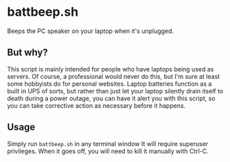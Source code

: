 # battbeep.sh
Beeps the PC speaker on your laptop when it's unplugged.

## But why?
This script is mainly intended for people who have laptops being used as
servers. Of course, a professional would never do this, but I'm sure at least
some hobbyists do for personal websites. Laptop batteries function as a built
in UPS of sorts, but rather than just let your laptop silently drain itself
to death during a power outage, you can have it alert you with this script,
so you can take corrective action as necessary before it happens.

## Usage
Simply run `battbeep.sh` in any terminal window It will require superuser
privileges. When it goes off, you will need to kill it manually with Ctrl-C.
